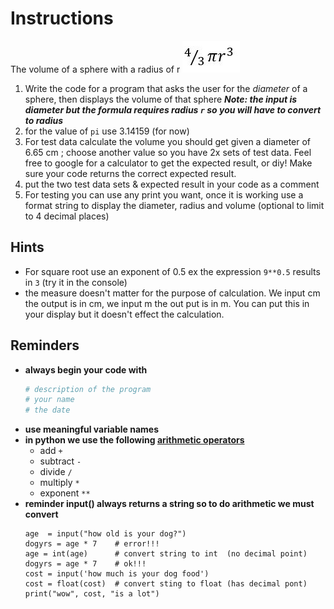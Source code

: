 # Instructions  

 The volume of a sphere with a radius of r  ![4/3 * pi r^3](assets/formula-volume-sphere.jpg) 

  1. Write the code for a program that asks the user for the _diameter_  of a sphere, then displays the volume of that  sphere 
  ___Note: the input is diameter but the formula requires radius `r` so you will have to convert to radius___
  2. for the value of `pi` use  3.14159 (for now)
  3. For test data calculate the volume you should get given a diameter of 6.65 cm ; choose another value so you have 2x sets of test data.   Feel free to google for a calculator to get the expected result, or diy!  Make sure your code returns the correct expected result.
  5. put the two test data sets  & expected result in your code as a comment
  7. For testing you can use any print you want, once it is working use a format string to display the diameter, radius and volume (optional to limit to 4 decimal places)
## Hints
* For square root  use an exponent of 0.5 ex the expression `9**0.5` results in `3` (try it in the console)
* the measure doesn't matter for the purpose of calculation. We input cm the output is in cm, we input m the out put is in m.  You can put this in your display but it doesn't effect the calculation.
## Reminders 
* __always begin your code with__
  ```python
  # description of the program
  # your name
  # the date
  ```
* __use meaningful variable names__
* __in python we use the following [arithmetic operators](https://greenteapress.com/thinkpython2/html/thinkpython2002.html#sec9)__
  * add  `+`
  * subtract `-`
  * divide `/`
  * multiply `*`
  * exponent `**`
* __reminder input() always returns a string so to do arithmetic we must convert__
  ```
  age  = input("how old is your dog?")
  dogyrs = age * 7    # error!!!
  age = int(age)      # convert string to int  (no decimal point)
  dogyrs = age * 7    # ok!!!
  cost = input('how much is your dog food')
  cost = float(cost)  # convert sting to float (has decimal pont) 
  print("wow", cost, "is a lot")
  ```